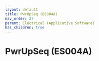 ```yaml
---
layout: default
title: PwrUpSeq (ES004A)
nav_order: 27
parent: Electrical (Applicative Software)
has_children: true
---
```

# PwrUpSeq (ES004A)
